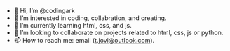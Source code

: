 - 👋 Hi, I’m @codingark
- 👀 I’m interested in coding, collabration, and creating.
- 🌱 I’m currently learning html,  css, and js.
- 💞️ I’m looking to collaborate on projects related to html, css, js or python.
- 📫 How to reach me: email (t.jovi@outlook.com).

<!---
codingark/codingark is a ✨ special ✨ repository because its `README.md` (this file) appears on your GitHub profile.
You can click the Preview link to take a look at your changes.
--->
